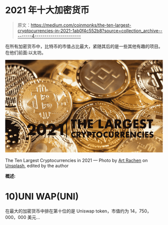 # 2021 年十大加密货币

> 原文：<https://medium.com/coinmonks/the-ten-largest-cryptocurrencies-in-2021-1ab0f4c552b8?source=collection_archive---------4----------------------->

在所有加密货币中，比特币的市值占比最大，紧随其后的是一些其他有趣的项目。在他们前面:以太坊。

![](img/91a5bc7f50c4a116040ce90078ff062b.png)

The Ten Largest Cryptocurrencies in 2021 — Photo by [Art Rachen](https://unsplash.com/@artrachen?utm_source=unsplash&utm_medium=referral&utm_content=creditCopyText) on [Unsplash](https://unsplash.com/s/photos/crypto?utm_source=unsplash&utm_medium=referral&utm_content=creditCopyText), edited by the author

**概述:**

# 10)UNI WAP(UNI)

在最大的加密货币中排在第十位的是 Uniswap token，市值约为 14，750，000，000 美元…
